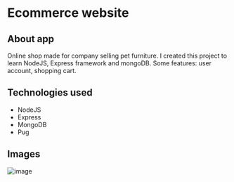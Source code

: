 # Ecommerce website

## About app
Online shop made for company selling pet furniture. I created this project to learn NodeJS, Express framework and mongoDB. Some features: user account, shopping cart.

## Technologies used
- NodeJS
- Express
- MongoDB
- Pug

## Images

![image](https://user-images.githubusercontent.com/77857948/131989817-ce8d7cf7-bcb3-4857-83e8-11c011114a51.png)
